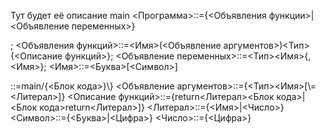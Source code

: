 Тут будет её описание main
<Программа>::={<Объявления функции>|<Объявление переменных>}<main>;
<Объявления функций>::=<Имя>(<Объявление аргументов>)<Тип>\{<Описание функций>\};
<Объявление переменных>::=<Тип><Имя>{,<Имя>};
<Имя>::=<Буква>[<Символ>]
<main>::=main/{<Блок кода>}\}
<Объявление аргументов>::={<Тип><Имя>[\=<Литерал>]}
<Описание функций>::={return<Литерал><Блок кода>|<Блок кода>return<Литерал>]}
<Литерал>::={<Имя>|<Число>}
<Символ>::={<Буква>|<Цифра>}
<Число>::={<Цифра>}

